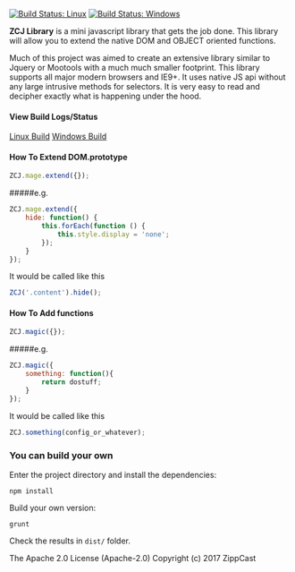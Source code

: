 [![Build Status: Linux](https://travis-ci.org/ZippCast/JS-Framework.svg?branch=master)](https://travis-ci.org/ZippCast/JS-Framework) [![Build Status: Windows](https://ci.appveyor.com/api/projects/status/o6h1hhr4ifog9dvk?svg=true)](https://ci.appveyor.com/project/LGprodigy/js-framework/branch/master)

**ZCJ Library** is a mini javascript library that gets the job done. This library will allow you to extend the native DOM and OBJECT oriented functions.

Much of this project was aimed to create an extensive library similar to Jquery or Mootools with a much much smaller footprint. This library supports all major modern browsers and IE9+. It uses native JS api without any large intrusive methods for selectors. It is very easy to read and decipher exactly what is happening under the hood.

#### View Build Logs/Status
[Linux Build](https://travis-ci.org/ZippCast/JS-Framework)
[Windows Build](https://ci.appveyor.com/project/LGprodigy/js-framework/branch/master)


#### How To Extend DOM.prototype
```javascript
ZCJ.mage.extend({});
```
#####e.g.
```javascript
ZCJ.mage.extend({
	hide: function() {
		this.forEach(function () {
			this.style.display = 'none';
		});
	}
});
```
It would be called like this
```javascript
ZCJ('.content').hide();
```

#### How To Add functions
```javascript
ZCJ.magic({});
```
#####e.g.
```javascript
ZCJ.magic({
	something: function(){
		return dostuff;
	}
});
```
It would be called like this
```javascript
ZCJ.something(config_or_whatever);
```


### You can build your own

Enter the project directory and install the dependencies:

`npm install`

Build your own version:

`grunt`

Check the results in `dist/` folder.




The Apache 2.0 License (Apache-2.0)
Copyright (c) 2017 ZippCast
